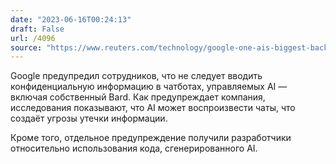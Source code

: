 ```yaml
---
date: "2023-06-16T00:24:13"
draft: False
url: /4096
source: "https://www.reuters.com/technology/google-one-ais-biggest-backers-warns-own-staff-about-chatbots-2023-06-15/"
---
```


Google предупредил сотрудников, что не следует вводить конфиденциальную информацию в чатботах, управляемых AI — включая собственный Bard. Как предупреждает компания, исследования показывают, что AI может воспроизвести чаты, что создаёт угрозы утечки информации.

Кроме того, отдельное предупреждение получили разработчики относительно использования кода, сгенерированного AI.
